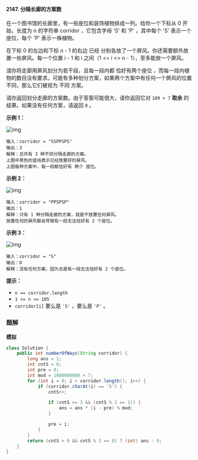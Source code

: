 #### 2147. 分隔长廊的方案数

在一个图书馆的长廊里，有一些座位和装饰植物排成一列。给你一个下标从 0 开始，长度为 n 的字符串 corridor ，它包含字母 'S' 和 'P' ，其中每个 'S' 表示一个座位，每个 'P' 表示一株植物。

在下标 0 的左边和下标 n - 1 的右边 已经 分别各放了一个屏风。你还需要额外放置一些屏风。每一个位置 i - 1 和 i 之间（1 <= i <= n - 1），至多能放一个屏风。

请你将走廊用屏风划分为若干段，且每一段内都 恰好有两个座位 ，而每一段内植物的数目没有要求。可能有多种划分方案，如果两个方案中有任何一个屏风的位置不同，那么它们被视为 不同 方案。

请你返回划分走廊的方案数。由于答案可能很大，请你返回它对 `109 + 7` **取余** 的结果。如果没有任何方案，请返回 `0` 。

**示例 1：**

![img](http://gitlab.wsh-study.com/xp-study/LeeteCode/blob/master/模拟/images/分隔长廊的方案数/1.jpg)

```shell
输入：corridor = "SSPPSPS"
输出：3
解释：总共有 3 种不同分隔走廊的方案。
上图中黑色的竖线表示已经放置好的屏风。
上图每种方案中，每一段都恰好有 两个 座位。
```

**示例 2：**

![img](http://gitlab.wsh-study.com/xp-study/LeeteCode/blob/master/模拟/images/分隔长廊的方案数/2.jpg)

```shell
输入：corridor = "PPSPSP"
输出：1
解释：只有 1 种分隔走廊的方案，就是不放置任何屏风。
放置任何的屏风都会导致有一段无法恰好有 2 个座位。
```

**示例 3：**

![img](http://gitlab.wsh-study.com/xp-study/LeeteCode/blob/master/模拟/images/分隔长廊的方案数/3.jpg)

```shell
输入：corridor = "S"
输出：0
解释：没有任何方案，因为总是有一段无法恰好有 2 个座位。
```

**提示：**

- `n == corridor.length`
- `1 <= n <= 105`
- `corridor[i]` 要么是 `'S'` ，要么是 `'P'` 。

### 题解

**模拟**

```java
class Solution {
    public int numberOfWays(String corridor) {
        long ans = 1;
        int cntS = 0;
        int pre = 0;
        int mod = 1000000000 + 7;
        for (int i = 0; i < corridor.length(); i++) {
            if (corridor.charAt(i) == 'S') {
                cntS++;

                if (cntS >= 3 && (cntS % 2 == 1)) {
                    ans = ans * (i - pre) % mod;
                }

                pre = i;
            }
        }
        return (cntS > 0 && cntS % 2 == 0) ? (int) ans : 0;
    }
}
```

